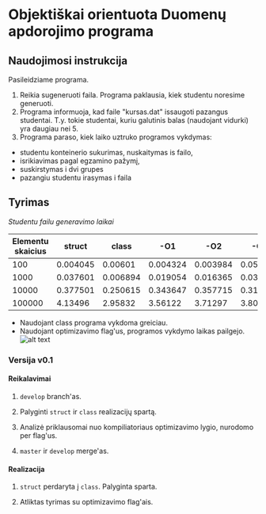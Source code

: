 # Objektiškai orientuota Duomenų apdorojimo programa


## Naudojimosi instrukcija

Pasileidziame programa. 

1. Reikia sugeneruoti faila. Programa paklausia, kiek studentu noresime generuoti.
2. Programa informuoja, kad faile "kursas.dat" issaugoti pazangus studentai. T.y. tokie studentai, kuriu galutinis balas (naudojant vidurki) yra daugiau nei 5.
3. Programa paraso, kiek laiko uztruko programos vykdymas: 
- studentu konteinerio sukurimas, nuskaitymas is failo, 
- isrikiavimas pagal egzamino pažymį,
- suskirstymas i dvi grupes
- pazangiu studentu irasymas i faila

## Tyrimas

*Studentu failu generavimo laikai*

| Elementu skaicius  |   struct  |  class  |  -O1  |  -O2  |  -O3  |
|---|---|---|---|---|---|
| 100 | 0.004045 | 0.00601 | 0.004324 | 0.003984 | 0.05252 |
| 1000 | 0.037601 | 0.006894 | 0.019054 | 0.016365 | 0.034318 |
| 10000 | 0.377501 | 0.250615 | 0.343647 | 0.357715 | 0.310707 |
| 100000 | 4.13496 | 2.95832 | 3.56122 | 3.71297 | 3.80577 |

- Naudojant class programa vykdoma greiciau.
- Naudojant optimizavimo flag'us, programos vykdymo laikas pailgejo. ![alt text](http://i0.kym-cdn.com/photos/images/facebook/000/993/875/084.png)


### Versija v0.1

#### Reikalavimai

1. `develop` branch'as.

2. Palyginti `struct` ir `class` realizacijų spartą.

3. Analizė priklausomai nuo kompiliatoriaus optimizavimo lygio, nurodomo per flag'us.

4. `master` ir `develop` merge'as.

#### Realizacija

1. `struct` perdaryta į `class`. Palyginta sparta.

2.  Atliktas tyrimas su optimizavimo flag'ais.
























